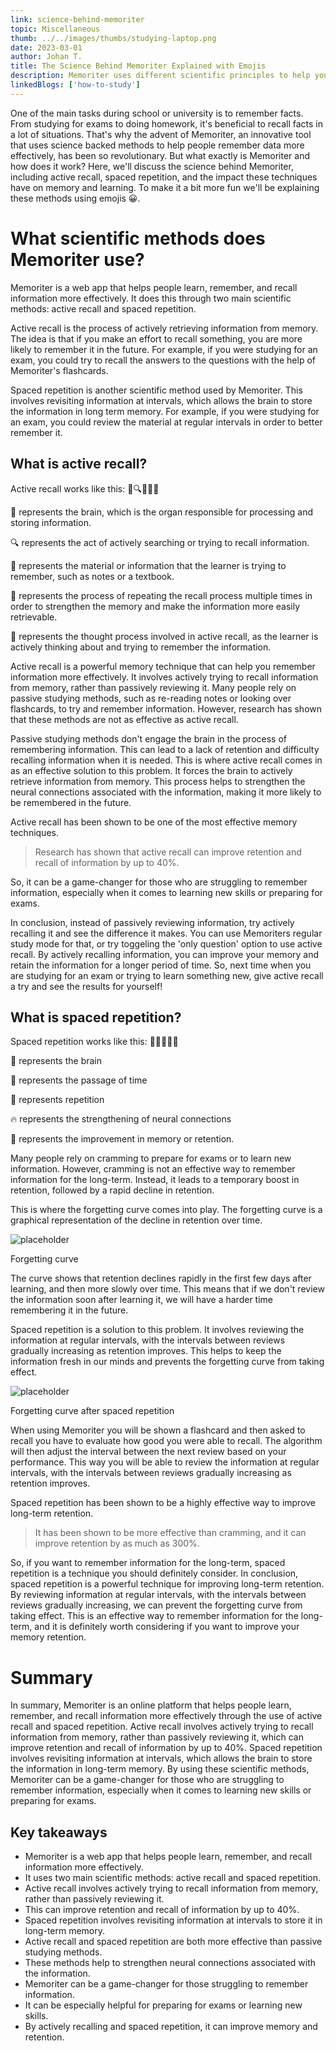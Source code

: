 ```yaml
---
link: science-behind-memoriter
topic: Miscellaneous
thumb: ../../images/thumbs/studying-laptop.png
date: 2023-03-01
author: Johan T.
title: The Science Behind Memoriter Explained with Emojis
description: Memoriter uses different scientific principles to help you memorize things. In this post, we will explain how Memoriter works with emojis.
linkedBlogs: ['how-to-study']
---
```


One of the main tasks during school or university is to remember facts. From studying for exams to doing homework, it's beneficial to recall facts in a lot of situations. That's why the advent of Memoriter, an innovative tool that uses science backed methods to help people remember data more effectively, has been so revolutionary. But what exactly is Memoriter and how does it work? Here, we'll discuss the science behind Memoriter, including active recall, spaced repetition, and the impact these techniques have on memory and learning. To make it a bit more fun we'll be explaining these methods using emojis 😀.

# What scientific methods does Memoriter use?

Memoriter is a web app that helps people learn, remember, and recall information more effectively. It does this through two main scientific methods: active recall and spaced repetition.

Active recall is the process of actively retrieving information from memory. The idea is that if you make an effort to recall something, you are more likely to remember it in the future. For example, if you were studying for an exam, you could try to recall the answers to the questions with the help of Memoriter's flashcards.

Spaced repetition is another scientific method used by Memoriter. This involves revisiting information at intervals, which allows the brain to store the information in long term memory. For example, if you were studying for an exam, you could review the material at regular intervals in order to better remember it.

## What is active recall?

Active recall works like this: 🧠🔍📝🔄💭

🧠 represents the brain, which is the organ responsible for processing and storing information.

🔍 represents the act of actively searching or trying to recall information.

📝 represents the material or information that the learner is trying to remember, such as notes or a textbook.

🔄 represents the process of repeating the recall process multiple times in order to strengthen the memory and make the information more easily retrievable.

💭 represents the thought process involved in active recall, as the learner is actively thinking about and trying to remember the information.

Active recall is a powerful memory technique that can help you remember information more effectively. It involves actively trying to recall information from memory, rather than passively reviewing it. Many people rely on passive studying methods, such as re-reading notes or looking over flashcards, to try and remember information. However, research has shown that these methods are not as effective as active recall.

Passive studying methods don't engage the brain in the process of remembering information. This can lead to a lack of retention and difficulty recalling information when it is needed. This is where active recall comes in as an effective solution to this problem. It forces the brain to actively retrieve information from memory. This process helps to strengthen the neural connections associated with the information, making it more likely to be remembered in the future.

Active recall has been shown to be one of the most effective memory techniques.

<blockquote class='callout' icon='💡'>
Research has shown that active recall can improve retention and recall of information by up to 40%.
</blockquote>

So, it can be a game-changer for those who are struggling to remember information, especially when it comes to learning new skills or preparing for exams.

In conclusion, instead of passively reviewing information, try actively recalling it and see the difference it makes. You can use Memoriters regular study mode for that, or try toggeling the 'only question' option to use active recall. By actively recalling information, you can improve your memory and retain the information for a longer period of time. So, next time when you are studying for an exam or trying to learn something new, give active recall a try and see the results for yourself!

## What is spaced repetition?

Spaced repetition works like this: 🧠📅🔁🔥💪

🧠 represents the brain

📅 represents the passage of time

🔁 represents repetition

🔥 represents the strengthening of neural connections

💪 represents the improvement in memory or retention.

Many people rely on cramming to prepare for exams or to learn new information. However, cramming is not an effective way to remember information for the long-term. Instead, it leads to a temporary boost in retention, followed by a rapid decline in retention.

This is where the forgetting curve comes into play. The forgetting curve is a graphical representation of the decline in retention over time.

![placeholder](../../images/blog/forgetting-curve.png)

<figcaption>Forgetting curve</figcaption>

The curve shows that retention declines rapidly in the first few days after learning, and then more slowly over time. This means that if we don't review the information soon after learning it, we will have a harder time remembering it in the future.

Spaced repetition is a solution to this problem. It involves reviewing the information at regular intervals, with the intervals between reviews gradually increasing as retention improves. This helps to keep the information fresh in our minds and prevents the forgetting curve from taking effect.

![placeholder](../../images/blog/spaced-repetition.png)

<figcaption>Forgetting curve after spaced repetition</figcaption>

When using Memoriter you will be shown a flashcard and then asked to recall you have to evaluate how good you were able to recall. The algorithm will then adjust the interval between the next review based on your performance. This way you will be able to review the information at regular intervals, with the intervals between reviews gradually increasing as retention improves.

Spaced repetition has been shown to be a highly effective way to improve long-term retention.

<blockquote class='callout' icon='🔥'>
It has been shown to be more effective than cramming, and it can improve retention by as much as 300%.
</blockquote>

So, if you want to remember information for the long-term, spaced repetition is a technique you should definitely consider.
In conclusion, spaced repetition is a powerful technique for improving long-term retention. By reviewing information at regular intervals, with the intervals between reviews gradually increasing, we can prevent the forgetting curve from taking effect. This is an effective way to remember information for the long-term, and it is definitely worth considering if you want to improve your memory retention.

# Summary

In summary, Memoriter is an online platform that helps people learn, remember, and recall information more effectively through the use of active recall and spaced repetition. Active recall involves actively trying to recall information from memory, rather than passively reviewing it, which can improve retention and recall of information by up to 40%. Spaced repetition involves revisiting information at intervals, which allows the brain to store the information in long-term memory. By using these scientific methods, Memoriter can be a game-changer for those who are struggling to remember information, especially when it comes to learning new skills or preparing for exams.

## Key takeaways

- Memoriter is a web app that helps people learn, remember, and recall information more effectively.
- It uses two main scientific methods: active recall and spaced repetition.
- Active recall involves actively trying to recall information from memory, rather than passively reviewing it.
- This can improve retention and recall of information by up to 40%.
- Spaced repetition involves revisiting information at intervals to store it in long-term memory.
- Active recall and spaced repetition are both more effective than passive studying methods.
- These methods help to strengthen neural connections associated with the information.
- Memoriter can be a game-changer for those struggling to remember information.
- It can be especially helpful for preparing for exams or learning new skills.
- By actively recalling and spaced repetition, it can improve memory and retention.
